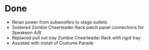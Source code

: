 # Done

- Reran power from subwoofers to stage outlets
- Soldered Zombie Cheerleader Rack patch panel connections for Speakeon A/B
- Replaced pull out tray Zombie Cheerleader Rack with rigid tray
- Assisted with install of Costume Parade
